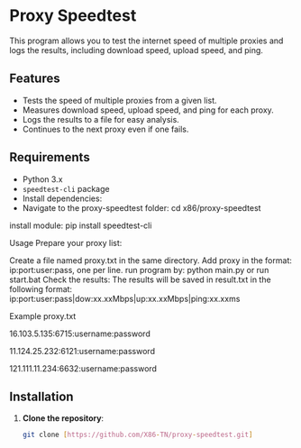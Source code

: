 # Proxy Speedtest

This program allows you to test the internet speed of multiple proxies and logs the results, including download speed, upload speed, and ping.

## Features
- Tests the speed of multiple proxies from a given list.
- Measures download speed, upload speed, and ping for each proxy.
- Logs the results to a file for easy analysis.
- Continues to the next proxy even if one fails.

## Requirements
- Python 3.x
- `speedtest-cli` package
- Install dependencies:
- Navigate to the proxy-speedtest folder: cd x86/proxy-speedtest
  
install module: pip install speedtest-cli

Usage
Prepare your proxy list:

Create a file named proxy.txt in the same directory.
Add proxy in the format: ip:port:user:pass, one per line.
run program by: python main.py or run start.bat
Check the results:
The results will be saved in result.txt in the following format: 
ip:port:user:pass|dow:xx.xxMbps|up:xx.xxMbps|ping:xx.xxms

Example proxy.txt

16.103.5.135:6715:username:password

11.124.25.232:6121:username:password

121.111.11.234:6632:username:password



## Installation
1. **Clone the repository**:
   ```bash
   git clone [https://github.com/X86-TN/proxy-speedtest.git]
